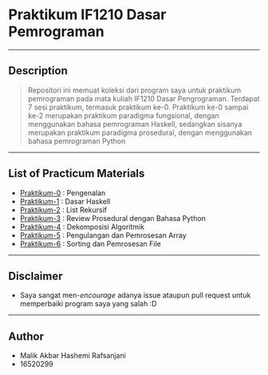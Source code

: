 # Praktikum IF1210 Dasar Pemrograman
---
## Description
> Repositori ini memuat koleksi dari program saya untuk praktikum pemrograman pada mata kuliah IF1210 Dasar Pengrograman. Terdapat 7 sesi praktikum, termasuk praktikum ke-0. Praktikum ke-0 sampai ke-2 merupakan praktikum paradigma fungsional, dengan menggunakan bahasa pemrograman Haskell, sedangkan sisanya merupakan praktikum paradigma prosedural, dengan menggunakan bahasa pemrograman Python
---
## List of Practicum Materials
- [Praktikum-0](./PRAKTIKUM-0) : Pengenalan
- [Praktikum-1](./PRAKTIKUM-1) : Dasar Haskell
- [Praktikum-2](./PRAKTIKUM-2) : List Rekursif
- [Praktikum-3](./PRAKTIKUM-3) : Review Prosedural dengan Bahasa Python
- [Praktikum-4](./PRAKTIKUM-4) : Dekomposisi Algoritmik
- [Praktikum-5](./PRAKTIKUM-5) : Pengulangan dan Pemrosesan Array
- [Praktikum-6](./PRAKTIKUM-6) : Sorting dan Pemrosesan File
---
## Disclaimer
- Saya sangat men-*encourage* adanya issue ataupun pull request untuk memperbaiki program saya yang salah :D
---
## Author
- Malik Akbar Hashemi Rafsanjani
- 16520299